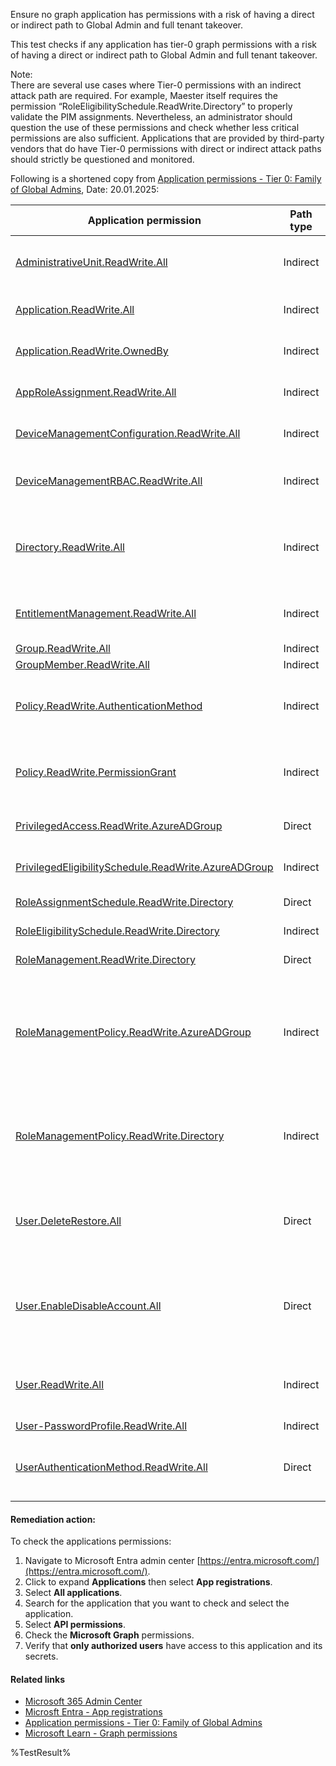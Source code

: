 Ensure no graph application has permissions with a risk of having a direct or indirect path to Global Admin and full tenant takeover.

This test checks if any application has tier-0 graph permissions with a risk of having a direct or indirect path to Global Admin and full tenant takeover.

Note:\
There are several use cases where Tier-0 permissions with an indirect attack path are required. For example, Maester itself requires the permission “RoleEligibilitySchedule.ReadWrite.Directory” to properly validate the PIM assignments. Nevertheless, an administrator should question the use of these permissions and check whether less critical permissions are also sufficient. Applications that are provided by third-party vendors that do have Tier-0 permissions with direct or indirect attack paths should strictly be questioned and monitored. 

Following is a shortened copy from [Application permissions - Tier 0: Family of Global Admins](https://github.com/emiliensocchi/azure-tiering/tree/main/Microsoft%20Graph%20application%20permissions#tier-0), Date: 20.01.2025:

| Application permission | Path type | Known shortest path |
| --- | --- | --- |
| [AdministrativeUnit.ReadWrite.All](https://learn.microsoft.com/en-us/graph/permissions-reference#administrativeunitreadwriteall) | Indirect | When combined with other types of access allowing to reset user passwords, can remove a Global Admin from a [Restricted Management Administrative Unit (RMAU)](https://learn.microsoft.com/en-us/entra/identity/role-based-access-control/admin-units-restricted-management) and take it over. |
| [Application.ReadWrite.All](https://learn.microsoft.com/en-us/graph/permissions-reference#applicationreadwriteall) | Indirect | Can impersonate any SP with more privileged application permissions granted for MS Graph, and impersonate it to escalate to Global Admin. |
| [Application.ReadWrite.OwnedBy](https://learn.microsoft.com/en-us/graph/permissions-reference#applicationreadwriteownedby) | Indirect | Same as [Application.ReadWrite.All](#application-readwrite-all), but the impersonation is limited to the SP(s) for which the compromised SP is an owner. | 
| [AppRoleAssignment.ReadWrite.All](https://learn.microsoft.com/en-us/graph/permissions-reference#approleassignmentreadwriteall) | Indirect | Can assign the [RoleManagement.ReadWrite.Directory](#rolemanagement-readwrite-directory) permission to the compromised SP *without* requiring admin consent, and escalate to Global Admin. | 
| [DeviceManagementConfiguration.ReadWrite.All](https://learn.microsoft.com/en-us/graph/permissions-reference#devicemanagementconfigurationreadwriteall) | Indirect | Can run arbitrary commands on the InTune-managed endpoint of a Global Administrator and steal their tokens to impersonate them. | 
| [DeviceManagementRBAC.ReadWrite.All](https://learn.microsoft.com/en-us/graph/permissions-reference#devicemanagementrbacreadwriteall) | Indirect | Can assign InTune roles to a controlled user account, which allows running arbitrary commands on the InTune-managed endpoint of a Global Administrator and steal their tokens to impersonate them. | 
| [Directory.ReadWrite.All](https://learn.microsoft.com/en-us/graph/permissions-reference#directoryreadwriteall) | Indirect | Can become member of a non-role-assignable user group with assigned privileged Azure permissions, and leverage Azure resources to escalate to Global Admin. <br>**Note**: can also acquire access to external solutions integrated with Entra ID via SSO, and providing access based on non-role-assignable group memberships. | 
| [EntitlementManagement.ReadWrite.All](https://learn.microsoft.com/en-us/graph/permissions-reference#entitlementmanagementreadwriteall) | Indirect | Can update the assignment policy of an access package provisioning access to Global Admin, so that requesting the package without approval is possible from a controlled user account. | 
| [Group.ReadWrite.All](https://learn.microsoft.com/en-us/graph/permissions-reference#groupreadwriteall) | Indirect | Same as [Directory.ReadWrite.All](#directory-readwrite-all). | 
| [GroupMember.ReadWrite.All](https://learn.microsoft.com/en-us/graph/permissions-reference#groupmemberreadwriteall) | Indirect | Same as [Directory.ReadWrite.All](#directory-readwrite-all). | 
| [Policy.ReadWrite.AuthenticationMethod](https://learn.microsoft.com/en-us/graph/permissions-reference#policyreadwriteauthenticationmethod) | Indirect | When combined with [UserAuthenticationMethod.ReadWrite.All](#userauthenticationmethod-readwrite-all), can enable the [Temporary Access Pass (TAP)](https://learn.microsoft.com/en-us/entra/identity/authentication/howto-authentication-temporary-access-pass) authentication method to help leveraging and follow the same path as that permission. | 
| [Policy.ReadWrite.PermissionGrant](https://learn.microsoft.com/en-us/graph/permissions-reference#policyreadwritepermissiongrant) | Indirect | Can create a [permission grant policy](https://learn.microsoft.com/en-us/graph/api/permissiongrantpolicy-post-includes?view=graph-rest-1.0&tabs=http) for the compromised SP with the [RoleManagement.ReadWrite.Directory](https://learn.microsoft.com/en-us/graph/permissions-reference#rolemanagementreadwritedirectory) permission, and leverage that policy to follow the same path as that permission and escalate to Global Admin. | 
| [PrivilegedAccess.ReadWrite.AzureADGroup](https://learn.microsoft.com/en-us/graph/permissions-reference#privilegedaccessreadwriteazureadgroup) | Direct | Can add a controlled user account as owner or member of a group with an active Global Admin assignment (i.e. can update the membership of role-assignable groups). | 
| [PrivilegedEligibilitySchedule.ReadWrite.AzureADGroup](https://learn.microsoft.com/en-us/graph/permissions-reference#privilegedeligibilityschedulereadwriteazureadgroup) | Indirect | Can make a controlled user account eligible to a group with an active Global Admin assignment, and activate the group membership to escalate to Global Admin. | 
| [RoleAssignmentSchedule.ReadWrite.Directory](https://learn.microsoft.com/en-us/graph/permissions-reference#roleassignmentschedulereadwritedirectory) | Direct | Can assign the Global Admin role to a controlled user account, by creating an active PIM role assignment. | 
| [RoleEligibilitySchedule.ReadWrite.Directory](https://learn.microsoft.com/en-us/graph/permissions-reference#roleeligibilityschedulereadwritedirectory) | Indirect | Can make a controlled user account eligible to the Global Admin role, and activate it to escalate to Global Admin. | 
| [RoleManagement.ReadWrite.Directory](https://learn.microsoft.com/en-us/graph/permissions-reference#rolemanagementreadwritedirectory) | Direct | Can assign the Global Admin role to a controlled principal. | 
| [RoleManagementPolicy.ReadWrite.AzureADGroup](https://learn.microsoft.com/en-us/graph/permissions-reference#rolemanagementpolicyreadwriteazureadgroup) | Indirect | Can remove group role assignment and activation constrains, such as MFA requirements or admin approval, to help leveraging [PrivilegedAccess.ReadWrite.AzureADGroup](#privilegedaccess-readwrite-azureadgroup), [PrivilegedAssignmentSchedule.ReadWrite.AzureADGroup](#privilegedassignmentschedule-readwrite-azureadgroup) or [PrivilegedEligibilitySchedule.ReadWrite.AzureADGroup](#privilegedeligibilityschedule-readwrite-azureadgroup), and follow the same path as those permissions in a tenant with strict PIM settings. | 
| [RoleManagementPolicy.ReadWrite.Directory](https://learn.microsoft.com/en-us/graph/permissions-reference#rolemanagementpolicyreadwritedirectory) | Indirect | Can remove Entra role assignment and activation constrains, such as MFA requirements or admin approval, to help leveraging [RoleAssignmentSchedule.ReadWrite.Directory](#roleassignmentschedule-readwrite-directory) or [RoleEligibilitySchedule.ReadWrite.Directory](#roleeligibilityschedule-readwrite-directory), and follow the same path as those permissions in a tenant with strict PIM settings. | 
| [User.DeleteRestore.All](https://learn.microsoft.com/en-us/graph/permissions-reference#userdeleterestoreall) | Direct | Can delete all user accounts in the tenant (making the latter unavailable), and ask for a ransomware to restore one of the break-glass accounts. <br>Note: this permission is "Global-Admin-like", as it affects the availability of the tenant in the same way as a Global Admin. | 
| [User.EnableDisableAccount.All](https://learn.microsoft.com/en-us/graph/permissions-reference#userenabledisableaccountall) | Direct | When combined with [User.Read.All](https://learn.microsoft.com/en-us/graph/permissions-reference#userreadall), can disable all user accounts in the tenant (making the latter unavailable), and ask for a ransomware to re-enable one of the break-glass accounts. <br>Note: this permission is "Global-Admin-like", as it affects the availability of the tenant in the same way as a Global Admin. | 
| [User.ReadWrite.All](https://learn.microsoft.com/en-us/graph/permissions-reference#userreadwriteall) | Indirect | Can edit sensitive properties of a controlled user account, such as "Employee ID" and "Department", to become member of a dynamic group with assigned privileged Azure permissions, and leverage Azure resources to escalate to Global Admin. | 
| [User-PasswordProfile.ReadWrite.All](https://learn.microsoft.com/en-us/graph/permissions-reference#user-passwordprofilereadwriteall) | Indirect | Same as [Directory.ReadWrite.All](#directory-readwrite-all). |
| [UserAuthenticationMethod.ReadWrite.All](https://learn.microsoft.com/en-us/graph/permissions-reference#userauthenticationmethodreadwriteall) | Direct | Can generate a [Temporary Access Pass (TAP)](https://learn.microsoft.com/en-us/entra/identity/authentication/howto-authentication-temporary-access-pass) and take over any user account in the tenant. <br> Note: if TAP is not an enabled authentication method in the tenant, this path needs to be combined with [Policy.ReadWrite.AuthenticationMethod](#policy-readwrite-authenticationmethod) to be successful. | 

#### Remediation action:

To check the applications permissions:
1. Navigate to Microsoft Entra admin center [https://entra.microsoft.com/](https://entra.microsoft.com/).
2. Click to expand **Applications** then select **App registrations**.
3. Select **All applications**.
4. Search for the application that you want to check and select the application.
5. Select **API permissions**.
6. Check the **Microsoft Graph** permissions.
7. Verify that **only authorized users** have access to this application and its secrets. 

#### Related links

* [Microsoft 365 Admin Center](https://admin.microsoft.com)
* [Microsft Entra - App registrations](https://enappreg.cmd.ms/)
* [Application permissions - Tier 0: Family of Global Admins](https://github.com/emiliensocchi/azure-tiering/tree/main/Microsoft%20Graph%20application%20permissions#tier-0)
* [Microsoft Learn - Graph permissions](https://learn.microsoft.com/en-us/graph/permissions-reference)

<!--- Results --->
%TestResult%
